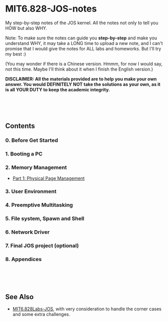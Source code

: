 # MIT6.828-JOS-notes
My step-by-step notes of the JOS kernel. All the notes not only to tell you HOW but also WHY.

Note: To make sure the notes can guide you **step-by-step** and make you understand WHY, it may take a LONG time to upload a new note, and I can't promise that I would give the notes for ALL labs and homeworks. But I'll try my best :)

(You may wonder if there is a Chinese version. Hmmm, for now I would say, not this time. Maybe I'll think about it when I finish the English version.)

**DISCLAIMER: All the materials provided are to help you make your own answer. You would DEFINITELY NOT take the solutions as your own, as it is all YOUR DUTY to keep the academic integrity.**

<br>
<br>
<br>

## Contents

### 0. Before Get Started
<!--
- [Get Ready: Build Your Own Toolchain](get-started/build-your-own-toolchain.md)
-->
<!--
- The View of the JOS kernel
-->
<!--
- [Code Carefully and Coherently](get-started/code-carefully-and-coherently.md)
-->

### 1. Booting a PC

### 2. Memory Management
- [Part 1: Physical Page Management](mem-man/phys-pg-man.md)

### 3. User Environment

### 4. Preemptive Multitasking

### 5. File system, Spawn and Shell

### 6. Network Driver

### 7. Final JOS project (optional)

### 8. Appendices

<br>
<br>
<br>

## See Also

- [MIT6.828Labs-JOS](https://github.com/hehao98/MIT6.828Labs-JOS/), with very consideration to handle the corner cases and some extra challenges.
